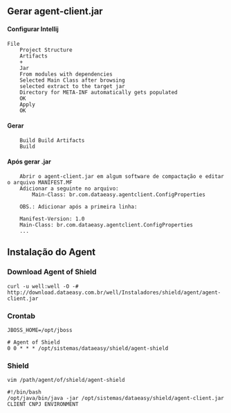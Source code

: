 ## Gerar agent-client.jar

#### Configurar Intellij

    File
        Project Structure
        Artifacts
        +
        Jar
        From modules with dependencies
        Selected Main Class after browsing
        selected extract to the target jar
        Directory for META-INF automatically gets populated
        OK
        Apply
        OK 
          
#### Gerar

        Build Build Artifacts
        Build

#### Após gerar .jar

        Abrir o agent-client.jar em algum software de compactação e editar o arquivo MANIFEST.MF
        Adicionar a seguinte no arquivo:
            Main-Class: br.com.dataeasy.agentclient.ConfigProperties

        OBS.: Adicionar após a primeira linha:

        Manifest-Version: 1.0
        Main-Class: br.com.dataeasy.agentclient.ConfigProperties
        ...

## Instalação do Agent

### Download Agent of Shield

	curl -u well:well -O -# http://download.dataeasy.com.br/well/Instaladores/shield/agent/agent-client.jar

### Crontab

	JBOSS_HOME=/opt/jboss

	# Agent of Shield
	0 0 * * * /opt/sistemas/dataeasy/shield/agent-shield

### Shield

	vim /path/agent/of/shield/agent-shield

	#!/bin/bash
	/opt/java/bin/java -jar /opt/sistemas/dataeasy/shield/agent-client.jar CLIENT CNPJ ENVIRONMENT